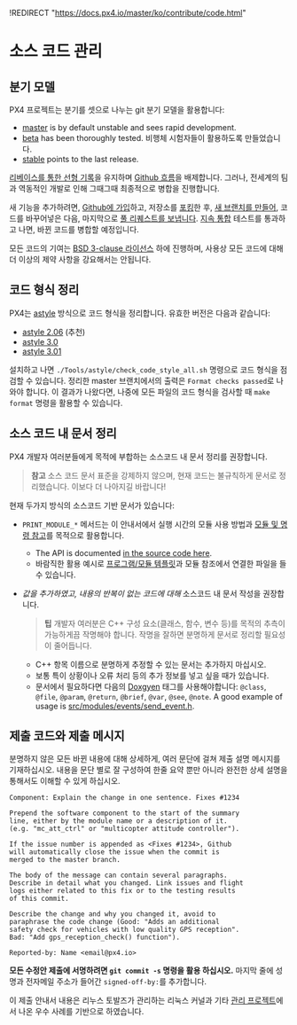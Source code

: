 !REDIRECT "https://docs.px4.io/master/ko/contribute/code.html"

# 소스 코드 관리

## 분기 모델

PX4 프로젝트는 분기를 셋으로 나누는 git 분기 모델을 활용합니다:

- [master](https://github.com/PX4/PX4-Autopilot/tree/master) is by default unstable and sees rapid development.
- [beta](https://github.com/PX4/PX4-Autopilot/tree/beta) has been thoroughly tested. 비행체 시험자들이 활용하도록 만들었습니다.
- [stable](https://github.com/PX4/PX4-Autopilot/tree/stable) points to the last release.

[리베이스를 통한 선형 기록](https://www.atlassian.com/git/tutorials/rewriting-history)을 유지하며 [Github 흐름](https://guides.github.com/introduction/flow/)을 배제합니다. 그러나, 전세계의 팀과 역동적인 개발로 인해 그때그때 최종적으로 병합을 진행합니다.

새 기능을 추가하려면, [Github에 가입](https://help.github.com/articles/signing-up-for-a-new-github-account/)하고, 저장소를 [포킹](https://help.github.com/articles/fork-a-repo/)한 후, [새 브랜치를 만들어](https://help.github.com/articles/creating-and-deleting-branches-within-your-repository/), 코드를 바꾸어넣은 다음, 마지막으로 [풀 리퀘스트를 보냅니다](https://help.github.com/articles/using-pull-requests/). [지속 통합](https://en.wikipedia.org/wiki/Continuous_integration) 테스트를 통과하고 나면, 바뀐 코드를 병합할 예정입니다.

모든 코드의 기여는 [BSD 3-clause 라이선스](https://opensource.org/licenses/BSD-3-Clause) 하에 진행하며, 사용상 모든 코드에 대해 더 이상의 제약 사항을 강요해서는 안됩니다.

## 코드 형식 정리

PX4는 [astyle](http://astyle.sourceforge.net/) 방식으로 코드 형식을 정리합니다. 유효한 버전은 다음과 같습니다:

- [astyle 2.06](https://sourceforge.net/projects/astyle/files/astyle/astyle%202.06/) (추천)
- [astyle 3.0](https://sourceforge.net/projects/astyle/files/astyle/astyle%203.0/)
- [astyle 3.01](https://sourceforge.net/projects/astyle/files/)

설치하고 나면 `./Tools/astyle/check_code_style_all.sh` 명령으로 코드 형식을 점검할 수 있습니다. 정리한 master 브랜치에서의 출력은 `Format checks passed`로 나와야 합니다. 이 결과가 나왔다면, 나중에 모든 파일의 코드 형식을 검사할 때 `make format` 명령을 활용할 수 있습니다.

## 소스 코드 내 문서 정리

PX4 개발자 여러분들에게 목적에 부합하는 소스코드 내 문서 정리를 권장합니다.

> **참고** 소스 코드 문서 표준을 강제하지 않으며, 현재 코드는 불규칙하게 문서로 정리했습니다. 이보다 더 나아지길 바랍니다!

현재 두가지 방식의 소스코드 기반 문서가 있습니다:

- `PRINT_MODULE_*` 메서드는 이 안내서에서 실행 시간의 모듈 사용 방법과 [모듈 및 명령 참고](../middleware/modules_main.md)를 목적으로 활용합니다. 
  - The API is documented [in the source code here](https://github.com/PX4/PX4-Autopilot/blob/v1.8.0/src/platforms/px4_module.h#L381). 
  - 바람직한 활용 예시로 [프로그램/모듈 템플릿](../apps/module_template.md)과 모듈 참조에서 연결한 파일을 들 수 있습니다.

- *값을 추가하였고, 내용의 반복이 없는 코드에 대해* 소스코드 내 문서 작성을 권장합니다.
  
  > **팁** 개발자 여러분은 C++ 구성 요소(클래스, 함수, 변수 등)를 목적의 추측이 가능하게끔 작명해야 합니다. 작명을 잘하면 분명하게 문서로 정리할 필요성이 줄어듭니다.
  
  - C++ 항목 이름으로 분명하게 추정할 수 있는 문서는 추가하지 마십시오.
  - 보통 특이 상황이나 오류 처리 등의 추가 정보를 넣고 싶을 때가 있습니다.
  - 문서에서 필요하다면 다음의 [Doxgyen](http://www.doxygen.nl/) 태그를 사용해야합니다: `@class`, `@file`, `@param`, `@return`, `@brief`, `@var`, `@see`, `@note`. A good example of usage is [src/modules/events/send_event.h](https://github.com/PX4/PX4-Autopilot/blob/master/src/modules/events/send_event.h).

## 제출 코드와 제출 메시지

분명하지 않은 모든 바뀐 내용에 대해 상세하게, 여러 문단에 걸쳐 제출 설명 메시지를 기재하십시오. 내용을 문단 별로 잘 구성하여 한줄 요약 뿐만 아니라 완전한 상세 설명을 통해서도 이해할 수 있게 하십시오.

    Component: Explain the change in one sentence. Fixes #1234
    
    Prepend the software component to the start of the summary
    line, either by the module name or a description of it.
    (e.g. "mc_att_ctrl" or "multicopter attitude controller").
    
    If the issue number is appended as <Fixes #1234>, Github
    will automatically close the issue when the commit is
    merged to the master branch.
    
    The body of the message can contain several paragraphs.
    Describe in detail what you changed. Link issues and flight
    logs either related to this fix or to the testing results
    of this commit.
    
    Describe the change and why you changed it, avoid to
    paraphrase the code change (Good: "Adds an additional
    safety check for vehicles with low quality GPS reception".
    Bad: "Add gps_reception_check() function").
    
    Reported-by: Name <email@px4.io>
    

**모든 수정안 제출에 서명하려면 **`git commit -s` 명령을 활용** 하십시오.** 마지막 줄에 성명과 전자메일 주소가 들어간 `signed-off-by:`를 추가합니다.

이 제출 안내서 내용은 리누스 토발즈가 관리하는 리눅스 커널과 기타 [관리 프로젝트](https://github.com/torvalds/subsurface/blob/a48494d2fbed58c751e9b7e8fbff88582f9b2d02/README#L88-L115)에서 나온 우수 사례를 기반으로 하였습니다.